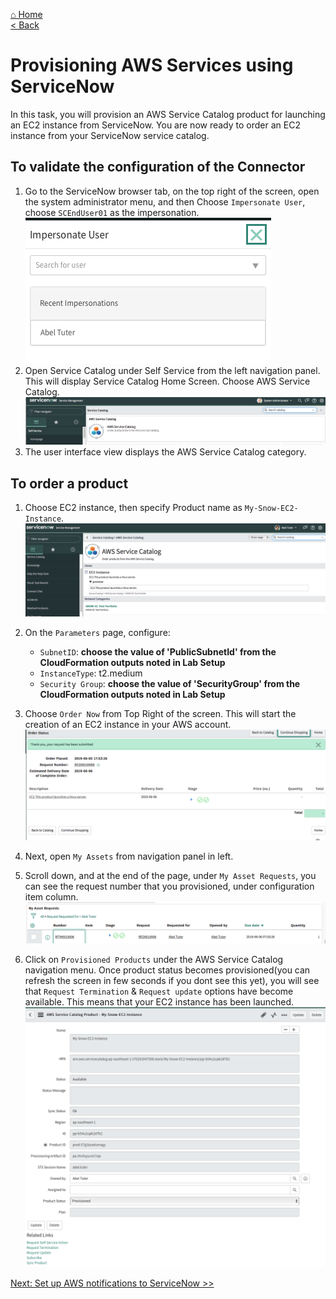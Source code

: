 [⌂ Home](/labs/end-to-end-it-lifecycle-management/README.md)
<br />[< Back](/labs/end-to-end-it-lifecycle-management/resources/README-SNOW-ACCOUNT-CONFIG.md)

# Provisioning AWS Services using ServiceNow 
In this task, you will provision an AWS Service Catalog product for launching an EC2 instance from ServiceNow. 
You are now ready to order an EC2 instance from your ServiceNow service catalog.

## To validate the configuration of the Connector
1. Go to the ServiceNow browser tab, on the top right of the screen, open the system administrator menu, and then Choose `Impersonate User`, choose `SCEndUser01` as the impersonation.
![snow-prov-1](/labs/end-to-end-it-lifecycle-management/resources/snow-prov-1.png)
2. Open Service Catalog under Self Service from the left navigation panel. This will display Service Catalog Home Screen. Choose AWS Service Catalog.
![snow-prov-2](/labs/end-to-end-it-lifecycle-management/resources/snow-prov-2.png)
3.	The user interface view displays the AWS Service Catalog category. 


## To order a product
1. Choose EC2 instance, then specify Product name as `My-Snow-EC2-Instance`.
![snow-prov-3](/labs/end-to-end-it-lifecycle-management/resources/snow-prov-3.png)

2. On the `Parameters` page, configure:
    - `SubnetID`: **choose the value of 'PublicSubnetId' from the CloudFormation outputs noted in Lab Setup**
    - `InstanceType`: t2.medium
    - `Security Group`: **choose the value of 'SecurityGroup' from the CloudFormation outputs noted in Lab Setup**
6. Choose `Order Now` from Top Right of the screen. This will start the creation of an EC2 instance in your AWS account.
![snow-prov-4](/labs/end-to-end-it-lifecycle-management/resources/snow-prov-4.png)
7. Next, open `My Assets` from navigation panel in left.
8. Scroll down, and at the end of the page, under `My Asset Requests`, you can see the request number that you provisioned, under configuration item column.
![snow-prov-5](/labs/end-to-end-it-lifecycle-management/resources/snow-prov-5.png)
8. Click on `Provisioned Products` under the AWS Service Catalog navigation menu. Once product status becomes provisioned(you can refresh the screen in few seconds if you dont see this yet), you will see that `Request Termination` & `Request update` options have become available. This means that your EC2 instance has been launched.
![snow-prov-6](/labs/end-to-end-it-lifecycle-management/resources/snow-prov-6.png)

[Next: Set up AWS notifications to ServiceNow >>](/labs/end-to-end-it-lifecycle-management/resources/README-AWS-NOTIFICATIONS-TO-SNOW.md)